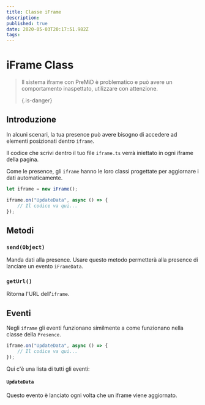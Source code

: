```yaml
---
title: Classe iFrame
description:
published: true
date: 2020-05-03T20:17:51.982Z
tags:
---
```


# iFrame Class
> Il sistema iframe con PreMiD è problematico e può avere un comportamento inaspettato, utilizzare con attenzione. 
> 
> {.is-danger}

## Introduzione

In alcuni scenari, la tua presence può avere bisogno di accedere ad elementi posizionati dentro `iframe`.

Il codice che scrivi dentro il tuo file `iframe.ts` verrà iniettato in ogni iframe della pagina.

Come le presence, gli `iframe` hanno le loro classi progettate per aggiornare i dati automaticamente.

```typescript
let iframe = new iFrame();

iframe.on("UpdateData", async () => {
    // Il codice va qui...
});
```

## Metodi

### `send(Object)`
Manda dati alla presence. Usare questo metodo permetterà alla presence di lanciare un evento `iFrameData`.

### `getUrl()`
Ritorna l'URL dell'`iframe`.

## Eventi
Negli `iframe` gli eventi funzionano similmente a come funzionano nella classe della `Presence`.

```typescript
iframe.on("UpdateData", async () => {
    // Il codice va qui...
});
```

Qui c'è una lista di tutti gli eventi:

#### `UpdateData`

Questo evento è lanciato ogni volta che un iframe viene aggiornato.